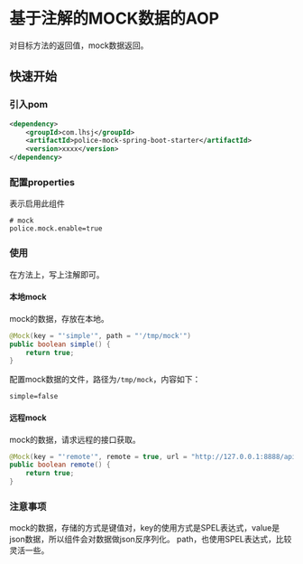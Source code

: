 # 基于注解的MOCK数据的AOP

对目标方法的返回值，mock数据返回。

## 快速开始

### 引入pom

```xml
<dependency>
    <groupId>com.lhsj</groupId>
    <artifactId>police-mock-spring-boot-starter</artifactId>
    <version>xxxx</version>
</dependency>
```

### 配置properties

表示启用此组件

```properties
# mock
police.mock.enable=true
```

### 使用

在方法上，写上注解即可。

#### 本地mock

mock的数据，存放在本地。

```java
@Mock(key = "'simple'", path = "'/tmp/mock'")
public boolean simple() {
    return true;
}
```

配置mock数据的文件，路径为`/tmp/mock`，内容如下：

```
simple=false
```

#### 远程mock

mock的数据，请求远程的接口获取。

```java
@Mock(key = "'remote'", remote = true, url = "http://127.0.0.1:8888/api/mock")
public boolean remote() {
    return true;
}
```

### 注意事项

mock的数据，存储的方式是键值对，key的使用方式是SPEL表达式，value是json数据，所以组件会对数据做json反序列化。
path，也使用SPEL表达式，比较灵活一些。